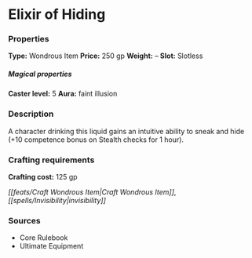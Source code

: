 ﻿---
Title: "Elixir of Hiding"
Type: "Wondrous Item"
Price: "250 gp"
Weight: "–"
Slot: "Slotless"
Caster level: "5"
Aura: "faint illusion"
Description: |
  "A character drinking this liquid gains an intuitive ability to sneak and hide (+10 competence bonus on Stealth checks for 1 hour)."
Crafting cost: "125 gp"
Sources: "['Core Rulebook', 'Ultimate Equipment']"
---

# Elixir of Hiding

### Properties

**Type:** Wondrous Item **Price:** 250 gp **Weight:** – **Slot:** Slotless

##### Magical properties

**Caster level:** 5 **Aura:** faint illusion

### Description

A character drinking this liquid gains an intuitive ability to sneak and hide (+10 competence bonus on Stealth checks for 1 hour).

### Crafting requirements

**Crafting cost:** 125 gp

_[[feats/Craft Wondrous Item|Craft Wondrous Item]]_, _[[spells/Invisibility|invisibility]]_

### Sources

* Core Rulebook
* Ultimate Equipment